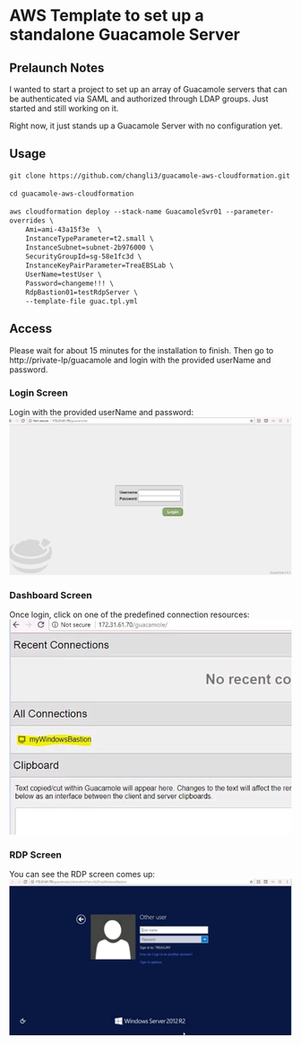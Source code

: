 # AWS Template to set up a standalone Guacamole Server

## Prelaunch Notes

I wanted to start a project to set up an array of Guacamole servers that can be authenticated via SAML and authorized through LDAP groups. Just started and still working on it.




Right now, it just stands up a Guacamole Server with no configuration yet.


## Usage

```
git clone https://github.com/changli3/guacamole-aws-cloudformation.git

cd guacamole-aws-cloudformation

aws cloudformation deploy --stack-name GuacamoleSvr01 --parameter-overrides \
	Ami=ami-43a15f3e  \
    InstanceTypeParameter=t2.small \
    InstanceSubnet=subnet-2b976000 \
    SecurityGroupId=sg-58e1fc3d \
    InstanceKeyPairParameter=TreaEBSLab \
    UserName=testUser \
    Password=changeme!!! \
    RdpBastion01=testRdpServer \
    --template-file guac.tpl.yml
```

## Access
Please wait for about 15 minutes for the installation to finish. Then go to http://private-Ip/guacamole and login with the provided userName and password.

### Login Screen
Login with the provided userName and password:
![Login Screen](https://raw.githubusercontent.com/changli3/guacamole-aws-cloudformation/master/login.JPG "Login Screen")

### Dashboard Screen
Once login, click on one of the predefined connection resources:
![Dashboard Screen](https://raw.githubusercontent.com/changli3/guacamole-aws-cloudformation/master/dashbd.JPG "Dashboard Screen")

### RDP Screen
You can see the RDP screen comes up:
![RDP Screen](https://raw.githubusercontent.com/changli3/guacamole-aws-cloudformation/master/rdp.JPG "RDP Screen")
